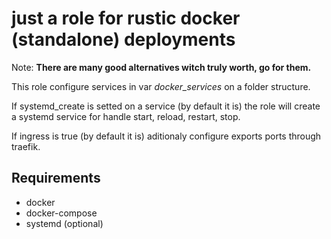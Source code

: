 # just a role for rustic docker (standalone) deployments

Note: **There are many good alternatives witch truly worth, go for them.**

This role configure services in var *docker_services* on a folder structure.

If systemd_create is setted on a service (by default it is) the role will create a systemd service for handle start, reload, restart, stop.

If ingress is true (by default it is) aditionaly configure exports ports through traefik.

## Requirements

* docker
* docker-compose
* systemd (optional)